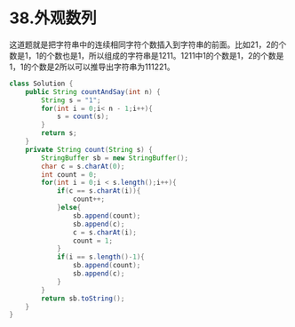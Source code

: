 # 38.外观数列

这道题就是把字符串中的连续相同字符个数插入到字符串的前面。比如21，2的个数是1，1的个数也是1，所以组成的字符串是1211。1211中1的个数是1，2的个数是1，1的个数是2所以可以推导出字符串为111221。

```java
class Solution {
    public String countAndSay(int n) {
        String s = "1";
        for(int i = 0;i< n - 1;i++){
            s = count(s);
        }
        return s;
    }
    private String count(String s) {
        StringBuffer sb = new StringBuffer();
        char c = s.charAt(0);
        int count = 0;
        for(int i = 0;i < s.length();i++){
            if(c == s.charAt(i)){
                count++;
            }else{
                sb.append(count);
                sb.append(c);
                c = s.charAt(i);
                count = 1;
            }
            if(i == s.length()-1){
                sb.append(count);
                sb.append(c);
            }
        }
        return sb.toString();
    }
}
```

